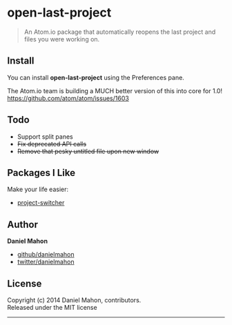 # open-last-project

> An Atom.io package that automatically reopens the last project and files you were working on.

## Install
You can install **open-last-project** using the Preferences pane.

The Atom.io team is building a MUCH better version of this into core for 1.0!
https://github.com/atom/atom/issues/1603

## Todo
+ Support split panes
+ ~~Fix deprecated API calls~~
+ ~~Remove that pesky untitled file upon new window~~

## Packages I Like
Make your life easier:
+ [project-switcher](https://atom.io/packages/project-switcher)

## Author

**Daniel Mahon**
 
+ [github/danielmahon](https://github.com/danielmahon)
+ [twitter/danielmahon](http://twitter.com/danielmahon)

## License
Copyright (c) 2014 Daniel Mahon, contributors.  
Released under the MIT license

***
